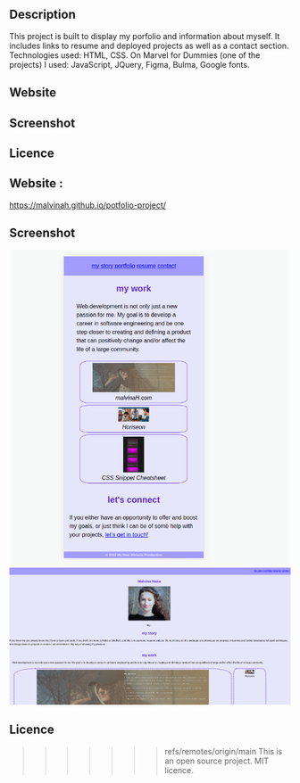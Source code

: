 ## Description

This project is built to display my porfolio and information about myself. It includes links to resume and deployed projects as well as a contact section. Technologies used: HTML, CSS. On Marvel for Dummies (one of the projects) I used: JavaScript, JQuery, Figma, Bulma, Google fonts.

## Website


## Screenshot

## Licence

## Website :

https://malvinah.github.io/potfolio-project/

## Screenshot

![First half of the webpage](./asset/img/portfolio-project1.png?raw=true "Malvina's webpage 1")
![Second half of the webpage](./asset/img/portfolio-project2.png?raw=true "Malvina's webpage 2")

 
## Licence

>>>>>>> refs/remotes/origin/main
This is an open source project. MIT licence.
